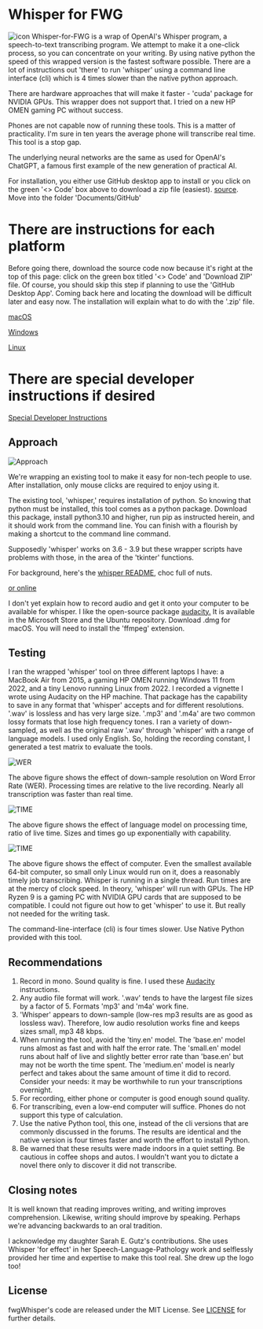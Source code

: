 # Whisper for FWG
![icon](speak_write.png)
Whisper-for-FWG is a wrap of OpenAI's Whisper program, a speech-to-text transcribing program.   We attempt to make it a one-click process, so you can concentrate on your writing.  By using native python the speed of this wrapped version is the fastest software possible.  There are a lot of instructions out 'there' to run 'whisper' using a command line interface (cli) which is 4 times slower than the native python approach.

There are hardware approaches that will make it faster  - 'cuda' package for NVIDIA GPUs.   This wrapper does not support that.   I tried on a new HP OMEN gaming PC without success.

Phones are not capable now of running these tools.   This is a matter of practicality.   I'm sure in ten years the average phone will transcribe real time.  This tool is a stop gap.

The underlying neural
networks are the same as used for OpenAI's ChatGPT, a famous first example of the new generation of practical AI.

For installation, you either use GitHub desktop app to install or you click on the green '<> Code' box above to download a zip file (easiest).  [source](https://github.com/davegutz/fwgWhisper).   Move into the folder 'Documents/GitHub'

# There are instructions for each platform
Before going there, download the source code now because it's right at the top of this page:  click on the green box titled '<> Code' and 'Download ZIP' file.   Of course, you should skip this step if planning to use the 'GitHub Desktop App'.  Coming back here and locating the download will be difficult later and easy now.   The installation will explain what to do with the '.zip' file.

[macOS](doc/FAQ_macos.md)

[Windows](doc/FAQ_windows.md)

[Linux](doc/FAQ_linux.md)

# There are special developer instructions if desired
[Special Developer Instructions](doc/DEVELOPER.md)

## Approach

![Approach](doc/Whisper-FWG.png)

We're wrapping an existing tool to make it easy for non-tech people to use.  After installation, only mouse clicks are required to enjoy using it.

The existing tool, 'whisper,' requires installation of python.   So knowing that python must be installed, this tool comes as a python package.   Download this package, install python3.10 and higher, run pip as instructed herein, and it should work from the command line.   You can finish with a flourish by making a shortcut to the command line command.

Supposedly 'whisper' works on 3.6 - 3.9 but these wrapper scripts have problems with those, in the area of the 'tkinter' functions.

For background, here's the [whisper README](Whisper-README.md), choc full of nuts.

[or online](https://github.com/openai/whisper)

I don't yet explain how to record audio and get it onto your computer to be available for whisper.  I like the open-source package [audacity.](https://www.audacityteam.org/)  It is available in the Microsoft Store and the Ubuntu repository.  Download .dmg for macOS.   You will need to install the 'ffmpeg' extension. 

## Testing
I ran the wrapped 'whisper' tool on three different laptops I have:  a MacBook Air from 2015, a gaming HP OMEN running Windows 11 from 2022, and a tiny Lenovo running Linux from 2022.   I recorded a vignette I wrote using Audacity on the HP machine.  That package has the capability to save in any format that 'whisper' accepts and for different resolutions.  '.wav' is lossless and has very large size.   '.mp3' and '.m4a' are two common lossy formats that lose high frequency tones.  I ran a variety of down-sampled, as well as the original raw '.wav' through 'whisper' with a range of language models.   I used only English.   So, holding the recording constant, I generated a test matrix to evaluate the tools.

![WER](samples_good/WER/WER%20FGP.png)

The above figure shows the effect of down-sample resolution on Word Error Rate (WER).   Processing times are relative to the live recording.   Nearly all transcription was faster than real time.

![TIME](samples_good/WER/Process%20Time%20FGP.png)

The above figure shows the effect of language model on processing time, ratio of live time.   Sizes and times go up exponentially with capability.

![TIME](samples_good/WER/Platform.png)

The above figure shows the effect of computer.  Even the smallest available 64-bit computer, so small only Linux would run on it, does a reasonably timely job transcribing.  Whisper is running in a single thread.  Run times are at the mercy of clock speed.  In theory, 'whisper' will run with GPUs.   The HP Ryzen 9 is a gaming PC with NVIDIA GPU cards that are supposed to be compatible.   I could not figure out how to get 'whisper' to use it.   But really not needed for the writing task.

The command-line-interface (cli) is four times slower.   Use Native Python provided with this tool.

## Recommendations
1. Record in mono.   Sound quality is fine.  I used these [Audacity](doc/INSTALL_audacity.md) instructions. 
2. Any audio file format will work.  '.wav' tends to have the largest file sizes by a factor of 5.   Formats 'mp3' and 'm4a' work fine.
3. 'Whisper' appears to down-sample (low-res mp3 results are as good as lossless wav).   Therefore, low audio resolution works fine and keeps sizes small, mp3 48 kbps.
4. When running the tool, avoid the 'tiny.en' model.   The 'base.en' model runs almost as fast and with half the error rate.   The 'small.en' model runs about half of live and slightly better error rate than 'base.en' but may not be worth the time spent.   The 'medium.en' model is nearly perfect and takes about the same amount of time it did to record.  Consider your needs:  it may be worthwhile to run your transcriptions overnight.
5. For recording, either phone or computer is good enough sound quality.
6. For transcribing, even a low-end computer will suffice.  Phones do not support this type of calculation.
7. Use the native Python tool, this one, instead of the cli versions that are commonly discussed in the forums.  The results are identical and the native version is four times faster and worth the effort to install Python.
8. Be warned that these results were made indoors in a quiet setting.   Be cautious in coffee shops and autos.   I wouldn't want you to dictate a novel there only to discover it did not transcribe.

## Closing notes
It is well known that reading improves writing, and writing improves comprehension.   Likewise, writing should improve by speaking.   Perhaps we're advancing backwards to an oral tradition.

I acknowledge my daughter Sarah E. Gutz's contributions.  She uses Whisper 'for effect' in her Speech-Language-Pathology work and selflessly provided her time and expertise to make this tool real.  She drew up the logo too!

## License
fwgWhisper's code are released under the MIT License.
See [LICENSE](https://github.com/openai/whisper/blob/main/LICENSE) for further details.
